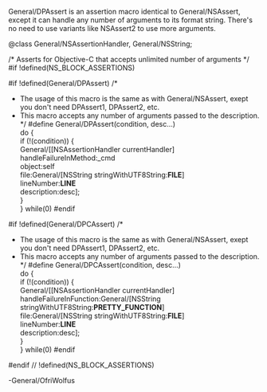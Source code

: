 General/DPAssert is an assertion macro identical to General/NSAssert, except it can handle any number of arguments to its format string. There's no need to use variants like NSAssert2 to use more arguments.

    
@class General/NSAssertionHandler, General/NSString;

/* Asserts for Objective-C that accepts unlimited number of arguments */
#if !defined(NS_BLOCK_ASSERTIONS)

#if !defined(General/DPAssert)
/*
 * The usage of this macro is the same as with General/NSAssert, exept you don't need DPAssert1, DPAssert2, etc.
 * This macro accepts any number of arguments passed to the description.
 */
#define General/DPAssert(condition, desc...)\
do {\
	if (!(condition)) {\
		General/[[NSAssertionHandler currentHandler] handleFailureInMethod:_cmd\
															object:self\
															  file:General/[NSString stringWithUTF8String:__FILE__] \
														lineNumber:__LINE__\
													   description:desc];\
	}\
} while(0)
#endif

#if !defined(General/DPCAssert)
/*
 * The usage of this macro is the same as with General/NSAssert, exept you don't need DPAssert1, DPAssert2, etc.
 * This macro accepts any number of arguments passed to the description.
 */
#define General/DPCAssert(condition, desc...)\
do {\
	if (!(condition)) {\
		General/[[NSAssertionHandler currentHandler] handleFailureInFunction:General/[NSString stringWithUTF8String:__PRETTY_FUNCTION__]\
																file:General/[NSString stringWithUTF8String:__FILE__] \
														  lineNumber:__LINE__\
														 description:desc];\
	}\
} while(0)
#endif

#endif	// !defined(NS_BLOCK_ASSERTIONS)


-General/OfriWolfus